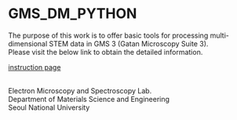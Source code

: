 # GMS_DM_PYTHON
The purpose of this work is to offer basic tools for processing multi-dimensional STEM data in GMS 3 (Gatan Microscopy Suite 3).
<br />Please visit the below link to obtain the detailed information.

<a href="https://sosodad.notion.site/Multi-dimensional-STEM-data-processing-in-the-Python-integrated-GMS-3-98e044bdd196460cbeda8b0ade30bfc7" target="_blank">instruction page</a>

<br />Electron Microscopy and Spectroscopy Lab.
<br />Department of Materials Science and Engineering
<br />Seoul National University
